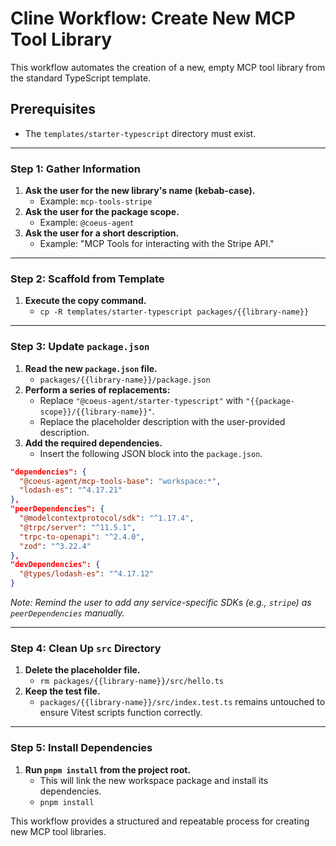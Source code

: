 # Cline Workflow: Create New MCP Tool Library

This workflow automates the creation of a new, empty MCP tool library from the standard TypeScript template.

## Prerequisites

- The `templates/starter-typescript` directory must exist.

---

### **Step 1: Gather Information**

1.  **Ask the user for the new library's name (kebab-case).**
    -   Example: `mcp-tools-stripe`
2.  **Ask the user for the package scope.**
    -   Example: `@coeus-agent`
3.  **Ask the user for a short description.**
    -   Example: "MCP Tools for interacting with the Stripe API."

---

### **Step 2: Scaffold from Template**

1.  **Execute the copy command.**
    -   `cp -R templates/starter-typescript packages/{{library-name}}`

---

### **Step 3: Update `package.json`**

1.  **Read the new `package.json` file.**
    -   `packages/{{library-name}}/package.json`
2.  **Perform a series of replacements:**
    -   Replace `"@coeus-agent/starter-typescript"` with `"{{package-scope}}/{{library-name}}"`.
    -   Replace the placeholder description with the user-provided description.
3.  **Add the required dependencies.**
    -   Insert the following JSON block into the `package.json`.

```json
"dependencies": {
  "@coeus-agent/mcp-tools-base": "workspace:*",
  "lodash-es": "^4.17.21"
},
"peerDependencies": {
  "@modelcontextprotocol/sdk": "^1.17.4",
  "@trpc/server": "^11.5.1",
  "trpc-to-openapi": "^2.4.0",
  "zod": "^3.22.4"
},
"devDependencies": {
  "@types/lodash-es": "^4.17.12"
}
```
*Note: Remind the user to add any service-specific SDKs (e.g., `stripe`) as `peerDependencies` manually.*

---

### **Step 4: Clean Up `src` Directory**

1.  **Delete the placeholder file.**
    -   `rm packages/{{library-name}}/src/hello.ts`
2.  **Keep the test file.**
    -   `packages/{{library-name}}/src/index.test.ts` remains untouched to ensure Vitest scripts function correctly.

---

### **Step 5: Install Dependencies**

1.  **Run `pnpm install` from the project root.**
    -   This will link the new workspace package and install its dependencies.
    -   `pnpm install`

This workflow provides a structured and repeatable process for creating new MCP tool libraries.
